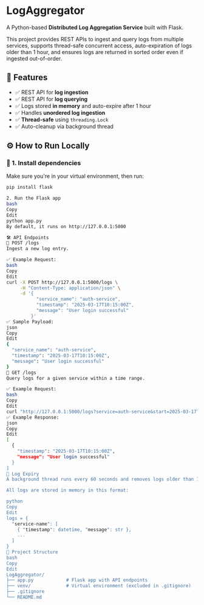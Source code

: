 # LogAggregator

A Python-based **Distributed Log Aggregation Service** built with Flask.

This project provides REST APIs to ingest and query logs from multiple services, supports thread-safe concurrent access, auto-expiration of logs older than 1 hour, and ensures logs are returned in sorted order even if ingested out-of-order.


## 🚀 Features

- ✅ REST API for **log ingestion**
- ✅ REST API for **log querying**
- ✅ Logs stored **in memory** and auto-expire after 1 hour
- ✅ Handles **unordered log ingestion**
- ✅ **Thread-safe** using `threading.Lock`
- ✅ Auto-cleanup via background thread


## ⚙️ How to Run Locally

### 🔧 1. Install dependencies

Make sure you're in your virtual environment, then run:

```bash
pip install flask

2. Run the Flask app
bash
Copy
Edit
python app.py
By default, it runs on http://127.0.0.1:5000

🛠️ API Endpoints
🔹 POST /logs
Ingest a new log entry.

✅ Example Request:
bash
Copy
Edit
curl -X POST http://127.0.0.1:5000/logs \
     -H "Content-Type: application/json" \
     -d '{
           "service_name": "auth-service",
           "timestamp": "2025-03-17T10:15:00Z",
           "message": "User login successful"
         }'
✅ Sample Payload:
json
Copy
Edit
{
  "service_name": "auth-service",
  "timestamp": "2025-03-17T10:15:00Z",
  "message": "User login successful"
}
🔹 GET /logs
Query logs for a given service within a time range.

✅ Example Request:
bash
Copy
Edit
curl "http://127.0.0.1:5000/logs?service=auth-service&start=2025-03-17T10:00:00Z&end=2025-03-17T10:30:00Z"
✅ Example Response:
json
Copy
Edit
[
  {
    "timestamp": "2025-03-17T10:15:00Z",
    "message": "User login successful"
  }
]
🧹 Log Expiry
A background thread runs every 60 seconds and removes logs older than 1 hour.

All logs are stored in memory in this format:

python
Copy
Edit
logs = {
  "service-name": [
    { "timestamp": datetime, "message": str },
    ...
  ]
}
📁 Project Structure
bash
Copy
Edit
LogAggregator/
├── app.py            # Flask app with API endpoints
├── venv/             # Virtual environment (excluded in .gitignore)
├── .gitignore
└── README.md
